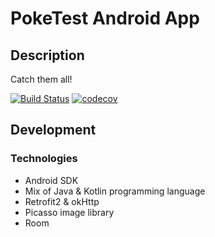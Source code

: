 # PokeTest Android App

## Description
Catch them all!

[![Build Status](https://travis-ci.org/rmuhamed/PokeTest.svg?branch=master)](https://travis-ci.org/rmuhamed/PokeTest)
[![codecov](https://codecov.io/gh/rmuhamed/PokeTest/branch/master/graph/badge.svg)](https://codecov.io/gh/rmuhamed/PokeTest)

## Development

### Technologies

- Android SDK
- Mix of Java & Kotlin programming language 
- Retrofit2 & okHttp
- Picasso image library
- Room 
